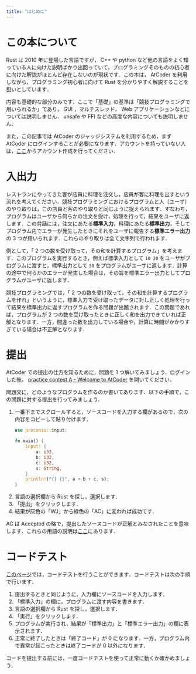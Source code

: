```yaml
---
title: "はじめに"
---
```


# この本について
Rust は 2010 年に登場した言語ですが， C++ や python など他の言語をよく知っている人に向けた説明ばかり出回っていて，プログラミングそのものの初心者に向けた解説がほとんど存在しないのが現状です．この本は， AtCoder を利用しながら，プログラミング初心者に向けて Rust を分かりやすく解説することを狙いとしています．

内容も基礎的な部分のみです．ここで「基礎」の基準は「競技プログラミングで用いられるか」であり， GUI ，マルチスレッド， Web アプリケーションなどについては説明しません． unsafe や FFI などの高度な内容についても説明しません．

また，この記事では AtCoder のジャッジシステムを利用するため，まず AtCoder にログインすることが必要になります．アカウントを持っていない人は，[ここ](https://atcoder.jp/register)からアカウント作成を行ってください．

# 入出力
レストランにやってきた客が店員に料理を注文し，店員が客に料理を出すという流れを考えてください．競技プログラミングにおけるプログラムと人（ユーザ）のやり取りは，この店員と客のやり取りと同じように捉えられます．すなわち，プログラムはユーザから何らかの注文を受け，処理を行って，結果をユーザに返します．この対話には，注文にあたる**標準入力**，料理にあたる**標準出力**，そしてプログラム内でエラーが発生したときにそれをユーザに報告する**標準エラー出力**の 3 つが用いられます．これらのやり取りは全て文字列で行われます．

例として，「 2 つの数を受け取って，その和を計算するプログラム」を考えます．このプログラムを実行するとき，例えば標準入力として `10 20` をユーザがプログラムに渡すと，標準出力として `30` をプログラムがユーザに返します．計算の途中で何らかのエラーが発生した場合は，その旨を標準エラー出力としてプログラムがユーザに返します．

競技プログラミングでは，「 2 つの数を受け取って，その和を計算するプログラムを作れ」というように，標準入力で受け取ったデータに対し正しく処理を行って結果を標準出力に返すプログラムを作る問題が出題されます．この問題であれば，プログラムが 2 つの数を受け取ったときに正しく和を出力できていれば正解となります．一方，間違った数を出力している場合や，計算に時間がかかりすぎている場合は不正解となります．

# 提出
AtCoder での提出の仕方を知るために，問題を 1 つ解いてみましょう．ログインした後， [practice contest A - Welcome to AtCoder](https://atcoder.jp/contests/practice/tasks/practice_1) を開いてください．

問題文に，どのようなプログラムを作るのか書いてあります．以下の手順で，この問題に対する提出を行ってみましょう．

1. 一番下までスクロールすると，ソースコードを入力する欄があるので，次の内容をコピーして貼り付けます．
   ```rust
   use proconio::input;
   
   fn main() {
       input! {
           a: i32,
           b: i32,
           c: i32,
           s: String,
       }
       println!("{} {}", a + b + c, s);
   }
   ```
1. 言語の選択欄から Rust を探し，選択します．
1. 「提出」をクリックします．
1. 結果が灰色の「WJ」から緑色の「AC」に変われば成功です．

AC は Accepted の略で，提出したソースコードが正解とみなされたことを意味します．これらの用語の説明は[ここ](https://atcoder.jp/contests/practice/glossary)にあります．

# コードテスト
[このページ](https://atcoder.jp/contests/practice/custom_test)では，コードテストを行うことができます．コードテストは次の手順で行います．

1. 提出するときと同じように，入力欄にソースコードを入力します．
1. 「標準入力」の欄に，プログラムに渡す内容を書きます．
1. 言語の選択欄から Rust を探し，選択します．
1. 「実行」をクリックします．
1. プログラムが実行され，結果が「標準出力」と「標準エラー出力」の欄に表示されます．
1. 正常に終了したときは「終了コード」が 0 になります．一方，プログラム内で異常が起こったときは終了コードが 0 以外になります．

コードを提出する前には，一度コードテストを使って正常に動くか確かめましょう．
